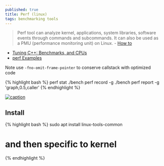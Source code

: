 ```yaml
---
published: true
title: Perf (linux)
tags: benchmarking tools
---
```

> Perf tool can analyze kernel, applications, system libraries, software events through commands and subcommands. It can also be used as a PMU (performance monitoring unit) on Linux. - [How to](https://www.ubuntupit.com/how-to-install-and-configure-perf-in-linux-distributions/)

- [Tuning C++: Benchmarks, and CPUs](https://youtu.be/nXaxk27zwlk?t=686)
- [perf Examples](https://www.brendangregg.com/perf.html)

Note
use `-fno-omit-frame-pointer` to conserve callstack with optimized code

{% highlight bash %}
perf stat ./bench
perf record -g ./bench
perf report -g 'graph,0.5,caller' 
{% endhighlight %}

[![caption](https://www.brendangregg.com/perf_events/perf_events_map.png)](https://www.brendangregg.com/perf.html)

## Install

{% highlight bash %}
sudo apt install linux-tools-common
# and then specific to kernel
{% endhighlight %}
